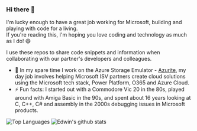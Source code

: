 ### Hi there 👋

I'm lucky enough to have a great job working for Microsoft, building and playing with code for a living.  
If you're reading this, I'm hoping you love coding and technology as much as I do! 😄

I use these repos to share code snippets and information when collaborating with our partner's developers and colleagues.

- 🔭 In my spare time I work on the Azure Storage Emulator - [Azurite](https://github.com/azure/azurite), my day job involves helping Microsoft ISV partners create cloud solutions using the Microsoft tech stack, Power Platform, O365 and Azure Cloud.
- ⚡ Fun facts: I started out with a Commodore Vic 20 in the 80s, played around with Amiga Basic in the 90s, and spent about 16 years looking at C, C++, C# and assembly in the 2000s debugging issues in Microsoft products. 

![Top Languages](https://github-readme-stats.vercel.app/api/top-langs/?username=edwin-huber&hide=html&exclude_repo=edwin-huber.github.io)
![Edwin's github stats](https://github-readme-stats.vercel.app/api?username=edwin-huber&show_icons=true&count_private=true&line_height=40)
